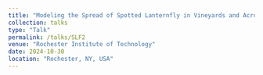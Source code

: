 ```yaml
---
title: "Modeling the Spread of Spotted Lanternfly in Vineyards and Across Multiple Scales"
collection: talks
type: "Talk"
permalink: /talks/SLF2
venue: "Rochester Institute of Technology"
date: 2024-10-30
location: "Rochester, NY, USA"
---
```


